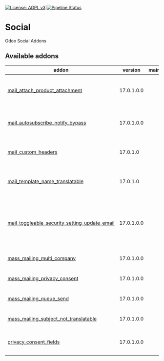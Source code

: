 [![License: AGPL v3](https://img.shields.io/badge/License-AGPL%20v3-blue.svg)](https://www.gnu.org/licenses/agpl-3.0)
[![Pipeline Status](https://gitlab.com/tawasta/odoo/social/badges/17.0-dev/pipeline.svg)](https://gitlab.com/tawasta/odoo/social/-/pipelines/)

Social
======
Odoo Social Addons

[//]: # (addons)

Available addons
----------------
addon | version | maintainers | summary
--- | --- | --- | ---
[mail_attach_product_attachment](mail_attach_product_attachment/) | 17.0.1.0.0 |  | Use SO/PO line product attachments in mail compose
[mail_autosubscribe_notify_bypass](mail_autosubscribe_notify_bypass/) | 17.0.1.0.0 |  | Model-specific way to not send autosubscribe mails
[mail_custom_headers](mail_custom_headers/) | 17.0.1.0 |  | Allow using custom headers when sending email
[mail_template_name_translatable](mail_template_name_translatable/) | 17.0.1.0 |  | Make mail template name a translatable field
[mail_toggleable_security_setting_update_email](mail_toggleable_security_setting_update_email/) | 17.0.1.0.0 |  | Adds a setting to toggle off notifications about changed user login, email or password
[mass_mailing_multi_company](mass_mailing_multi_company/) | 17.0.1.0.0 |  | Mass mailing multi company
[mass_mailing_privacy_consent](mass_mailing_privacy_consent/) | 17.0.1.0.0 |  | Mass mailing privacy consent
[mass_mailing_queue_send](mass_mailing_queue_send/) | 17.0.1.0.0 |  | Send mass mailing emails with queue
[mass_mailing_subject_not_translatable](mass_mailing_subject_not_translatable/) | 17.0.1.0.0 |  | Mass mailing subject not translatable
[privacy_consent_fields](privacy_consent_fields/) | 17.0.1.0.0 |  | Privacy consent fields - Activity and Subject

[//]: # (end addons)
